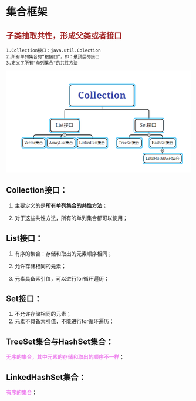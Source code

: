 # 集合框架

## <span style="color:brown">子类抽取共性，形成父类或者接口</span>

```apl
1.Collection接口：java.util.Colection
2.所有单列集合的“根接口”，即：最顶层的接口
3.定义了所有"单列集合"的共性方法
```

![集合框架](https://raw.githubusercontent.com/root-bine/image/main/Typora-image/%E9%9B%86%E5%90%88%E6%A1%86%E6%9E%B6.png)



## Collection<E>接口：

1. 主要定义的是**所有单列集合的共性方法**；

2. 对于这些共性方法，所有的单列集合都可以使用；

   

## List<E>接口：

1. 有序的集合：存储和取出的元素顺序相同；

2. 允许存储相同的元素；

3. 元素具备索引值，可以进行for循环遍历；

   

## Set<E>接口：

1. 不允许存储相同的元素；
2. 元素不具备索引值，不能进行for循环遍历；



## TreeSet<E>集合与HashSet<E>集合：

**<span style="color:violet">无序的集合，其中元素的存储和取出的顺序不一样</span>**；



## LinkedHashSet<E>集合：

<span style="color:violet">**有序的集合**</span>；